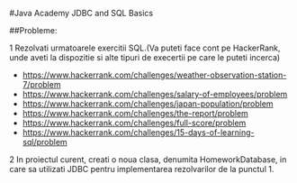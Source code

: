 #Java Academy JDBC and SQL Basics

##Probleme:

1 Rezolvati urmatoarele exercitii SQL.(Va puteti face cont pe HackerRank, unde aveti la dispozitie 
si alte tipuri de execertii pe care le puteti incerca)

- https://www.hackerrank.com/challenges/weather-observation-station-7/problem
- https://www.hackerrank.com/challenges/salary-of-employees/problem
- https://www.hackerrank.com/challenges/japan-population/problem
- https://www.hackerrank.com/challenges/the-report/problem
- https://www.hackerrank.com/challenges/full-score/problem
- https://www.hackerrank.com/challenges/15-days-of-learning-sql/problem

2 In proiectul curent, creati o noua clasa, denumita HomeworkDatabase, in care sa utilizati JDBC pentru
implementarea rezolvarilor de la punctul 1.